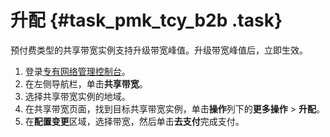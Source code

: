 # 升配 {#task_pmk_tcy_b2b .task}

预付费类型的共享带宽实例支持升级带宽峰值。升级带宽峰值后，立即生效。

1.  登录[专有网络管理控制台](https://vpcnext.console.aliyun.com)。
2.  在左侧导航栏，单击**共享带宽**。
3.  选择共享带宽实例的地域。
4.  在共享带宽页面，找到目标共享带宽实例，单击**操作**列下的**更多操作** \> **升配**。
5.  在**配置变更**区域，选择带宽，然后单击**去支付**完成支付。

